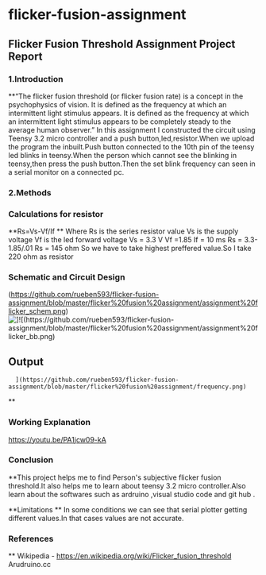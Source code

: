 # flicker-fusion-assignment
## Flicker Fusion Threshold Assignment Project Report
### 1.Introduction

**“The flicker fusion threshold (or flicker fusion rate) is a concept in the psychophysics of vision. It is defined as the frequency at which an intermittent light stimulus appears.
It is defined as the frequency at which an intermittent light stimulus appears
to be completely steady to the average human observer.”
In this assignment I constructed the circuit using Teensy 3.2 micro controller and a push button,led,resistor.When we upload the program the inbuilt.Push button connected to the 10th pin of the teensy
led blinks in teensy.When the person which cannot see the blinking in teensy,then press the push button.Then the set blink frequency can
seen in a serial monitor on a connected pc.

### 2.Methods
   
   ### Calculations for resistor
   **Rs=Vs-Vf/If
   ** Where Rs is the series resistor value
   Vs is the supply voltage
   Vf is the led forward voltage
    Vs = 3.3 V
    Vf =1.85
    If = 10 ms
     Rs = 3.3-1.85/.01
      Rs = 145 ohm
      So we have to take highest preffered value.So I take 220 ohm as resistor
      
      
 ### Schematic and Circuit Design 
 (https://github.com/rueben593/flicker-fusion-assignment/blob/master/flicker%20fusion%20assignment/assignment%20flicker_schem.png)![\]!\[(https://github.com/rueben593/flicker-fusion-assignment/blob/master/flicker%20fusion%20assignment/assignment%20flicker_bb.png)](https://github.com/rueben593/flicker-fusion-assignment/blob/master/flicker%20fusion%20assignment/assignment%20flicker_schem.png)
   ## Output
      ](https://github.com/rueben593/flicker-fusion-assignment/blob/master/flicker%20fusion%20assignment/frequency.png) 
 **
      
      
      
      
      
      
  ### Working Explanation
   https://youtu.be/PA1jcw09-kA 
      
   ###  Conclusion
   
   **This project helps me to find Person's subjective flicker fusion threshold.It also helps me to learn about teensy 3.2 micro controller.Also learn about the softwares such as ardruino ,visual studio code and git hub .
   
   **Limitations 
   ** In some conditions we can see that serial plotter getting different values.In that cases values are not accurate.
   
   ###   References
   ** Wikipedia - https://en.wikipedia.org/wiki/Flicker_fusion_threshold
      Arudruino.cc
      
      
      
      
